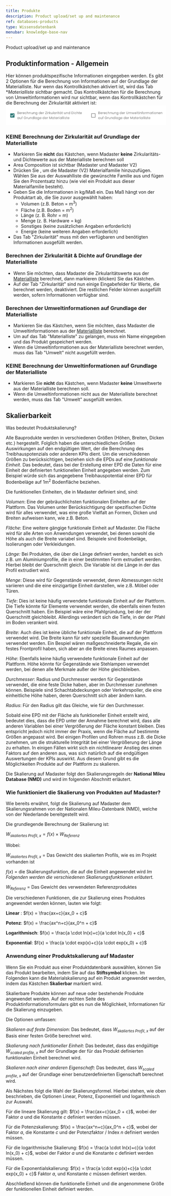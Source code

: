 ```yaml
---
title: Produkte
description: Product upload/set up and maintenance
ref: databases-products
type: Wissensdatenbank
menubar: knowledge-base-nav
---
```


Product upload/set up and maintenance

## Produktinformation - Allgemein

Hier können produktspezifische Informationen eingegeben werden.
Es gibt 2 Optionen für die Berechnung von Informationen auf der Grundlage der Materialliste. Nur wenn das Kontrollkästchen aktiviert ist, wird das Tab **Materialliste* sichtbar gemacht. Das Kontrollkästchen für die Berechnung von Umweltinformationen wird nur sichtbar, wenn das Kontrollkästchen für die Berechnung der Zirkularität aktiviert ist:
![Berechnen-aus-Stückliste](../../../assets/images/knowledgebase/kalkulationvonMaterialliste.png)

### KEINE Berechnung der Zirkularität auf Grundlage der Materialliste

  * Markieren Sie **nicht** das Kästchen, wenn Madaster **keine** Zirkularitäts- und Dichtewerte aus der Materialliste berechnen soll
  * Area Composition ist sichtbar (Madaster und Madaster V2)
  * Drücken Sie <iconify-icon inline icon='mdi-plus-circle-outline' />, um die Madaster (V2) Materialfamilie hinzuzufügen. Wählen Sie aus der Auswahlliste die gewünschte Familie aus und fügen Sie den Prozentsatz hinzu (wie viel ein Produkt aus dieser Materialfamilie besteht).
  * Geben Sie die Informationen in kg/Maß ein. Das Maß hängt von der Produktart ab, die Sie zuvor ausgewählt haben:
    - Volumen (z.B. Beton = m<sup>3</sup>)
    - Fläche (z.B. Boden = m<sup>2</sup>)
    - Länge (z. B. Rohr = m)
    - Menge (z. B. Hardware = kg)
    - Sonstiges (keine zusätzlichen Angaben erforderlich)
    - Energie (keine weiteren Angaben erforderlich)
  * Das Tab "Zirkularität" muss mit den verfügbaren und benötigten Informationen ausgefüllt werden.

### Berechnen der Zirkularität & Dichte auf Grundlage der Materialliste

  * Wenn Sie möchten, dass Madaster die Zirkularitätswerte aus der <a href="" target="_blank">Materialliste</a> berechnet, dann markieren (klicken) Sie das Kästchen.
  * Auf der Tab "Zirkularität" sind nun einige Eingabefelder für Werte, die berechnet werden, deaktiviert. Die restlichen Felder können ausgefüllt werden, sofern Informationen verfügbar sind.

### Berechnen der Umweltinformationen auf Grundlage der Materialliste

  * Markieren Sie das Kästchen, wenn Sie möchten, dass Madaster die Umweltinformationen aus der <a href="" target="_blank">Materialliste</a> berechnet.
  * Um auf das Tab "Materialliste" zu gelangen, muss ein Name eingegeben und das Produkt gespeichert werden.
  * Wenn die Umweltinformationen aus der Materialliste berechnet werden, muss das Tab "Umwelt" nicht ausgefüllt werden.

### KEINE Berechnung der Umweltinformationen auf Grundlage der Materialliste

  * Markieren Sie **nicht** das Kästchen, wenn Madaster **keine** Umweltwerte aus der Materialliste berechnen soll.
  * Wenn die Umweltinformationen nicht aus der Materialliste berechnet werden, muss das Tab "Umwelt" ausgefüllt werden.

## Skalierbarkeit

Was bedeutet Produktskalierung?

Alle Bauprodukte werden in verschiedenen Größen (Höhen, Breiten, Dicken etc.) hergestellt. Folglich haben die unterschiedlichen Größen Auswirkungen auf den endgültigen Wert, der die Berechnung des Treibhauspotenzials oder anderen KPIs dient. Um die verschiedenen Größen zu berücksichtigen, beziehen sich die EPDs auf eine *funktionale Einheit*. Das bedeutet, dass bei der Erstellung einer EPD die Daten für eine Einheit der definierten funktionellen Einheit angegeben werden. Zum Beispiel würde sich das angegebene Treibhauspotential einer EPD für Bodenbeläge auf 1m<sup>2</sup> Bodenfläche beziehen.

Die funktionellen Einheiten, die in Madaster definiert sind, sind:

*Volumen*: Eine der gebräuchlichsten funktionalen Einheiten auf der Plattform. Das Volumen unter Berücksichtigung der spezifischen Dichte wird für alles verwendet, was eine große Vielfalt an Formen, Dicken und Breiten aufweisen kann, wie z.B. Beton.

*Fläche*: Eine weitere gängige funktionale Einheit auf Madaster. Die Fläche wird für alle Arten von Anwendungen verwendet, bei denen sowohl die Höhe als auch die Breite variabel sind. Beispiele sind Bodenbeläge, Isolierungen oder Verkleidungen. 

*Länge:* Bei Produkten, die über die Länge definiert werden, handelt es sich z.B. um Aluminiumprofile, die in einer bestimmten Form extrudiert werden. Hierbei bleibt der Querschnitt gleich. Die Variable ist die Länge in der das Profil extrudiert wird.

*Menge*: Diese wird für Gegenstände verwendet, deren Abmessungen nicht variieren und die eine einzigartige Einheit darstellen, wie z.B. Möbel oder Türen.

*Tiefe*: Dies ist keine häufig verwendete funktionale Einheit auf der Plattform. Die Tiefe könnte für Elemente verwendet werden, die ebenfalls einen festen Querschnitt haben. Ein Beispiel wäre eine Pfahlgründung, bei der der Querschnitt gleichbleibt. Allerdings verändert sich die Tiefe, in der der Pfahl im Boden verankert wird. 

*Breite*: Auch dies ist keine übliche funktionale Einheit, die auf der Plattform verwendet wird. Die Breite kann für sehr spezielle Bauanwendungen verwendet werden. Ein Bespiel wären maßgeschneiderte Regale, die ein festes Frontprofil haben, sich aber an die Breite eines Raumes anpassen.

*Höhe*: Ebenfalls keine häufig verwendete funktionale Einheit auf der Plattform. Höhe könnte für Gegenstände wie Stehlampen verwendet werden, bei denen alle Merkmale außer der Höhe gleichbleiben. 

*Durchmesser*: Radius und Durchmesser werden für Gegenstände verwendet, die eine feste Dicke haben, aber im Durchmesser zunehmen können. Beispiele sind Schachtabdeckungen oder Verkehrspoller, die eine einheitliche Höhe haben, deren Querschnitt sich aber ändern kann. 

*Radius*: Für den Radius gilt das Gleiche, wie für den Durchmesser.

Sobald eine EPD mit der Fläche als funktioneller Einheit erstellt wird, bedeutet dies, dass die EPD unter der Annahme berechnet wird, dass alle anderen Variablen bei einer Vergrößerung der Fläche konstant bleiben. Dies entspricht jedoch nicht immer der Praxis, wenn die Fläche auf bestimmte Größen angepasst wird. Bei einigen Profilen und Rohren muss z.B. die Dicke zunehmen, um die strukturelle Integrität bei einer Vergrößerung der Länge zu erhalten. In einigen Fällen wirkt sich ein nichtlinearer Anstieg des einen Faktors auf den anderen aus, was sich natürlich auf die endgültigen Auswertungen der KPIs auswirkt. Aus diesem Grund gibt es die Möglichkeiten Produkte auf der Plattform zu skalieren.

Die Skalierung auf Madaster folgt den Skalierungsregeln der **National Mileu Database (NMD)** und wird im folgenden Abschnitt erläutert.

### Wie funktioniert die Skalierung von Produkten auf Madaster?

Wie bereits erwähnt, folgt die Skalierung auf Madaster dem Skalierungsrahmen von der Nationalen Mileu-Datenbank (NMD), welche von der Niederlande bereitgestellt wird. 

Die grundlegende Berechnung der Skalierung ist:

$W_{skaliertes\;Profil,\;x}= f(x) \times W_{Referenz}$ 

Wobei:

$W_{skaliertes\;Profil,\;x}$ = Das Gewicht des skalierten Profils, wie es im Projekt vorhanden ist 

$f(x)$ = die Skalierungsfunktion, die auf die Einheit angewendet wird 
*Im Folgenden werden die verschiedenen Skalierungsfunktionen erläutert.*

$W_{Referenz}$ = Das Gewicht des verwendeten Referenzproduktes 

Die verschiedenen Funktionen, die zur Skalierung eines Produktes angewendet werden können, lauten wie folgt: 

**Linear** : $f(x) = \frac{ax+c}{ax_0 + c}$

**Potenz**: $f(x) = \frac{ax^n+c}{ax_0^n + c}$

**Logarithmisch**: $f(x) = \frac{a \cdot ln(x)+c}{a \cdot ln(x_0) + c}$

**Exponential**: $f(x) = \frac{a \cdot exp(x)+c}{a \cdot exp(x_0) + c}$


### Anwendung einer Produktskalierung auf Madaster

Wenn Sie ein Produkt aus einer Produktdatenbank auswählen, können Sie das Produkt bearbeiten, indem Sie auf das **Stiftsymbol** <iconify-icon inline icon='mdi-pencil-outline'/> klicken. Im Folgenden kann die Materialskalierung auf ein Produkt angewendet werden, indem das Kästchen <iconify-icon inline icon='mdi-checkbox-marked'/> **Skalierbar** markiert wird. 

Skalierbare Produkte können auf neue oder bestehende Produkte angewendet werden. Auf der rechten Seite des Produktinformationsformulars gibt es nun die Möglichkeit, Informationen für die Skalierung einzugeben.

Die Optionen umfassen:

*Skalieren auf feste Dimension*: Das bedeutet, dass $W_{skaliertes\;Profil,\;x}$ auf der Basis einer festen Größe berechnet wird.

*Skalierung nach funktioneller Einheit*: Das bedeutet, dass das endgültige $W_{scaled\;profile,\;x}$ auf der Grundlage der für das Produkt definierten funktionalen Einheit berechnet wird. 

*Skalieren nach einer anderen Eigenschaft*: Das bedeutet, dass $W_{scaled\;profile,\;x}$ auf der Grundlage einer benutzerdefinierten Eigenschaft berechnet wird.

Als Nächstes folgt die Wahl der Skalierungsformel. Hierbei stehen, wie oben beschrieben, die Optionen Linear, Potenz, Exponentiell und logarithmisch zur Auswahl.

Für die lineare Skalierung gilt: $f(x) = \frac{ax+c}{ax_0 + c}$, wobei der Faktor $a$ und die Konstante $c$ definiert werden müssen. 

Für die Potenzskalierung: $f(x) = \frac{ax^n+c}{ax_0^n + c}$, wobei der Faktor $a$, die Konstante $c$ und der Potenzfaktor / Index $n$ definiert werden müssen. 

Für die logarithmische Skalierung: $f(x) = \frac{a \cdot ln(x)+c}{a \cdot ln(x_0) + c}$, wobei der Faktor $a$ und die Konstante $c$ definiert werden müssen. 

Für die Exponentialskalierung: $f(x) = \frac{a \cdot exp(x)+c}{a \cdot exp(x_0) + c}$ Faktor $a$, und Konstante $c$ müssen definiert werden. 

Abschließend können die funktionelle Einheit und die angenommene Größe der funktionellen Einheit definiert werden. 
